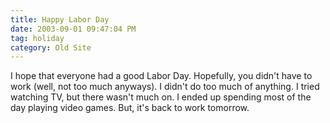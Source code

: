 ```yaml
---
title: Happy Labor Day
date: 2003-09-01 09:47:04 PM
tag: holiday
category: Old Site
---
```


I hope that everyone had a good Labor Day. Hopefully, you didn't have to work (well, not too much anyways). I didn't do too much of anything. I tried watching TV, but there wasn't much on. I ended up spending most of the day playing video games. But, it's back to work tomorrow.
